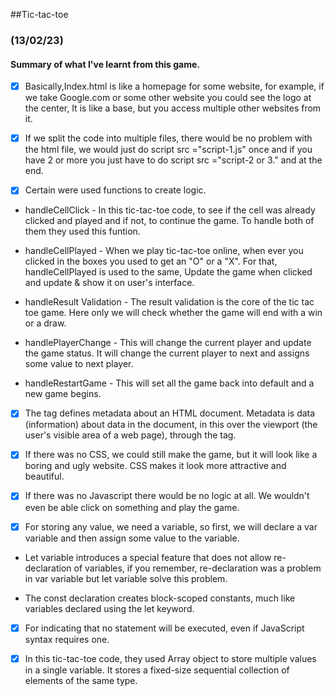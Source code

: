 ##Tic-tac-toe

### (13/02/23)

#### Summary of what I've learnt from this game.

- [x] Basically,Index.html is like a homepage for some website, for example, if we take Google.com or some other website you could see the logo at the center, It is like a base, but you access multiple other websites from it.

- [x] If we split the code into multiple files, there would be no problem with the html file, we would just do script src ="script-1.js" once and if you have 2 or more you just have to do script src ="script-2 or 3." and </script> at the end.

 - [x] Certain were used functions to create logic. 

 * handleCellClick - In this tic-tac-toe code, to see if the cell was already clicked and played and if not, to continue the game. To handle both of them they used this funtion.

 * handleCellPlayed -  When we play tic-tac-toe online, when ever you clicked in the boxes you used to get an "O" or a "X".   For that, handleCellPlayed is used to the same, Update the game when clicked and update & show it on user's interface.

 * handleResult Validation - The result validation is the core of the tic tac toe game. Here only we will check whether the game will end with a win or a draw.

 * handlePlayerChange - This will change the current player and update the game status. It will change the current player to next and assigns some value to next player.

 * handleRestartGame - This will set all the game back into default and a new game begins.

 - [x] The <meta> tag defines metadata about an HTML document. Metadata is data (information) about data in the document, in this over the viewport (the user's visible area of a web page), through the <meta> tag. 

 - [x] If there was no CSS, we could still make the game, but it will look like a boring and ugly website. CSS makes it look more attractive and beautiful.

 - [x] If there was no Javascript there would be no logic at all. We wouldn't even be able click on something and play the game.

 - [x] For storing any value, we need a variable, so first, we will declare a var variable and then assign some value to the variable.

 - Let variable introduces a special feature that does not allow re-declaration of variables, if you remember, re-declaration was a problem in var variable but let variable solve this problem.

 - The const declaration creates block-scoped constants, much like variables declared using the let keyword.

 - [x] For indicating that no statement will be executed, even if JavaScript syntax requires one.

 - [x] In this tic-tac-toe code, they used Array object to store multiple values in a single variable. It stores a fixed-size sequential collection of elements of the same type.